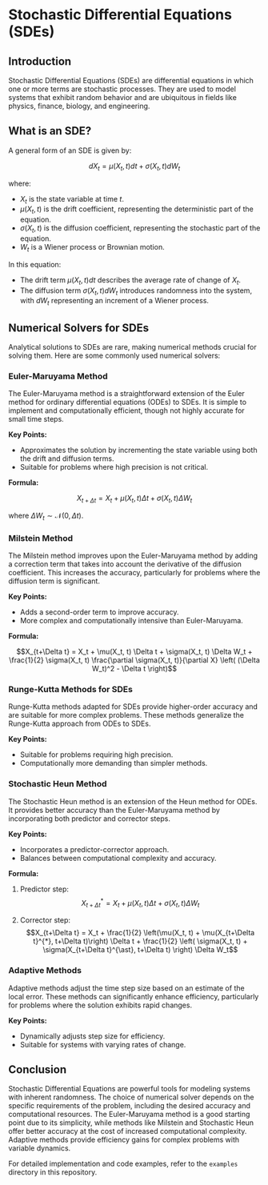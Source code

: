 # Stochastic Differential Equations (SDEs)

## Introduction

Stochastic Differential Equations (SDEs) are differential equations in which one or more terms are stochastic processes. They are used to model systems that exhibit random behavior and are ubiquitous in fields like physics, finance, biology, and engineering.

## What is an SDE?

A general form of an SDE is given by:

$$ dX_t = \mu(X_t, t) dt + \sigma(X_t, t) dW_t $$

where:
- $X_t$ is the state variable at time $t$.
- $\mu(X_t, t)$ is the drift coefficient, representing the deterministic part of the equation.
- $\sigma(X_t, t)$ is the diffusion coefficient, representing the stochastic part of the equation.
- $W_t$ is a Wiener process or Brownian motion.

In this equation:
- The drift term $\mu(X_t, t) dt$ describes the average rate of change of $X_t$.
- The diffusion term $\sigma(X_t, t) dW_t$ introduces randomness into the system, with $dW_t$ representing an increment of a Wiener process.

## Numerical Solvers for SDEs

Analytical solutions to SDEs are rare, making numerical methods crucial for solving them. Here are some commonly used numerical solvers:

### Euler-Maruyama Method

The Euler-Maruyama method is a straightforward extension of the Euler method for ordinary differential equations (ODEs) to SDEs. It is simple to implement and computationally efficient, though not highly accurate for small time steps.

**Key Points:**
- Approximates the solution by incrementing the state variable using both the drift and diffusion terms.
- Suitable for problems where high precision is not critical.

**Formula:**

$$X_{t+\Delta t} = X_t + \mu(X_t, t) \Delta t + \sigma(X_t, t) \Delta W_t$$

where $\Delta W_t \sim \mathcal{N}(0, \Delta t)$.

### Milstein Method

The Milstein method improves upon the Euler-Maruyama method by adding a correction term that takes into account the derivative of the diffusion coefficient. This increases the accuracy, particularly for problems where the diffusion term is significant.

**Key Points:**
- Adds a second-order term to improve accuracy.
- More complex and computationally intensive than Euler-Maruyama.

**Formula:**

$$X_{t+\Delta t} = X_t + \mu(X_t, t) \Delta t + \sigma(X_t, t) \Delta W_t + \frac{1}{2} \sigma(X_t, t) \frac{\partial \sigma(X_t, t)}{\partial X} \left( (\Delta W_t)^2 - \Delta t \right)$$

### Runge-Kutta Methods for SDEs

Runge-Kutta methods adapted for SDEs provide higher-order accuracy and are suitable for more complex problems. These methods generalize the Runge-Kutta approach from ODEs to SDEs.

**Key Points:**
- Suitable for problems requiring high precision.
- Computationally more demanding than simpler methods.

### Stochastic Heun Method

The Stochastic Heun method is an extension of the Heun method for ODEs. It provides better accuracy than the Euler-Maruyama method by incorporating both predictor and corrector steps.

**Key Points:**
- Incorporates a predictor-corrector approach.
- Balances between computational complexity and accuracy.

**Formula:**

1. Predictor step: $$X_{t+\Delta t}^{*} = X_t + \mu(X_t, t) \Delta t + \sigma(X_t, t) \Delta W_t$$
   
2. Corrector step: $$X_{t+\Delta t} = X_t + \frac{1}{2}  \left(\mu(X_t, t) + \mu(X_{t+\Delta t}^{*}, t+\Delta t)\right)  \Delta t + \frac{1}{2} \left( \sigma(X_t, t) + \sigma(X_{t+\Delta t}^{\ast}, t+\Delta t) \right) \Delta W_t$$

### Adaptive Methods

Adaptive methods adjust the time step size based on an estimate of the local error. These methods can significantly enhance efficiency, particularly for problems where the solution exhibits rapid changes.

**Key Points:**
- Dynamically adjusts step size for efficiency.
- Suitable for systems with varying rates of change.

## Conclusion

Stochastic Differential Equations are powerful tools for modeling systems with inherent randomness. The choice of numerical solver depends on the specific requirements of the problem, including the desired accuracy and computational resources. The Euler-Maruyama method is a good starting point due to its simplicity, while methods like Milstein and Stochastic Heun offer better accuracy at the cost of increased computational complexity. Adaptive methods provide efficiency gains for complex problems with variable dynamics.

For detailed implementation and code examples, refer to the `examples` directory in this repository.

